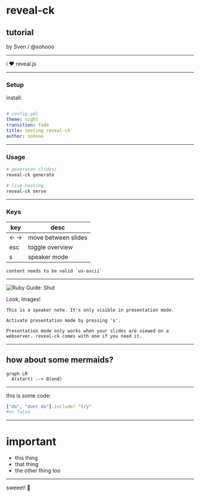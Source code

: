 # reveal-ck
## tutorial

by Sven / @sohooo

---

i :heart: reveal.js

---

### Setup

install:

```bash
```

```yaml
# config.yml
theme: night
transition: fade
title: testing reveal-ck
author: sohooo
```

---

### Usage

```bash
# generates slides/
reveal-ck generate

# live hosting
reveal-ck serve
```

---

### Keys

key   | desc
---   | ----
<- -> | move between slides
esc   | toggle overview
s     | speaker mode

```note
content needs to be valid `us-ascii`
```

---


![Ruby Guide: Shut](http://poignant.guide/images/2007-cover-shut.jpg)

Look, images!


```note
This is a speaker note. It's only visible in presentation mode.

Activate presentation mode by pressing 's'.

Presentation mode only works when your slides are viewed on a
webserver. reveal-ck comes with one if you need it.
```

---

## how about some mermaids?

```mermaid
graph LR
  A(start) --> B(end)
```

---

this is some code:

```ruby
["do", "dont do"].include? "try"
#=> false
```

---

# important

- this thing
- that thing
- the other thing too


---

sweeet! :muscle:

